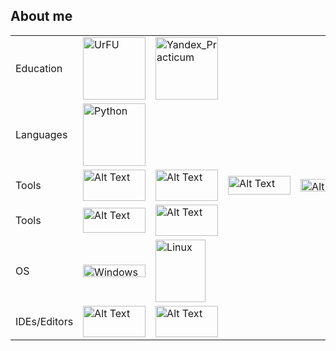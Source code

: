 ## About me
  
|   |   |   |   |   |
|---|---|---|---|---|
|Education|<img src="https://urfu.ru/fileadmin/user_upload/common_files/about/brand/UrFULogo_U.png" alt="UrFU" width="100" height="100">|<img src="https://avatars.mds.yandex.net/i?id=e583af1751d6ae3e118d8d41468c02e78ebcfb23-5175033-images-thumbs&n=13" alt="Yandex_Practicum" width="100" height=100>|
|Languages|<img src="https://upload.wikimedia.org/wikipedia/commons/thumb/c/c3/Python-logo-notext.svg/242px-Python-logo-notext.svg.png" alt="Python" width="100" height="100">| |
|Tools|<img src="https://i.pinimg.com/736x/90/06/65/900665d788e38b2e0166fabb271dd7a8.jpg" alt="Alt Text" width="100" height="50">|<img src="https://upload.wikimedia.org/wikipedia/commons/thumb/3/31/NumPy_logo_2020.svg/2560px-NumPy_logo_2020.svg.png" alt="Alt Text" width="100" height="50">|<img src="https://habrastorage.org/getpro/habr/upload_files/6c6/887/78d/6c688778d9df0ab8413b0fe1f65b33bb.png" alt="Alt Text" width="100" height="30">|<img src="https://cdn-media-1.freecodecamp.org/images/1*N7zpnIQkI3Nu41p4Rb6Obg.png" alt="Alt Text" width="100" height="20">|
|Tools|<img src="https://scikit-learn.org/stable/_static/scikit-learn-logo-small.png" alt="Alt Text" width="100" height="40">|<img src="https://upload.wikimedia.org/wikipedia/commons/thumb/a/ab/TensorFlow_logo.svg/1200px-TensorFlow_logo.svg.png" alt="Alt Text" width="100" height="50">|
|OS|<img src="https://upload.wikimedia.org/wikipedia/commons/thumb/e/e2/Windows_logo_and_wordmark_-_2021.svg/420px-Windows_logo_and_wordmark_-_2021.svg.png" alt="Windows" width="100" height="20">|<img src="https://upload.wikimedia.org/wikipedia/commons/3/3c/TuxFlat.svg" alt="Linux" width="80" height="100">
|IDEs/Editors|<img src="https://scriptsview.com/wp-content/uploads/2021/06/1200px-Jupyter_logo.svg_-920x518.png" alt="Alt Text" width="100" height="50">|<img src="https://repository-images.githubusercontent.com/625335362/ac3e2ab3-efe4-4482-b19d-26d1700e3262" alt="Alt Text" width="100" height="50">|  

